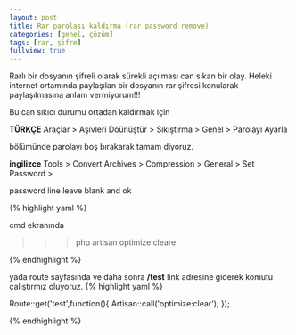 ```yaml
---
layout: post
title: Rar parolası kaldırma (rar password remove) 
categories: [genel, çözüm]
tags: [rar, şifre]
fullview: true
---
```


Rarlı bir dosyanın şifreli olarak sürekli açılması can sıkan bir olay. Heleki internet
ortamında paylaşılan bir dosyanın rar şifresi konularak paylaşılmasına anlam vermiyorum!!!

Bu can sıkıcı durumu ortadan kaldırmak için 
<br>

**TÜRKÇE**
Araçlar > Aşivleri Döünüştür > Sıkıştırma > Genel > Parolayı Ayarla 
 
bölümünde parolayı boş bırakarak tamam diyoruz.

**ingilizce**
Tools > Convert Archives > Compression > General > Set Password > 

password line leave blank and ok

{% highlight yaml %}

cmd ekranında 
  >>>php artisan optimize:cleare  

{% endhighlight %}

yada route sayfasında
ve daha sonra **/test** link adresine giderek komutu çalıştırmız oluyoruz.
{% highlight yaml %}


 Route::get('test',function(){
    Artisan::call('optimize:clear');
 });

{% endhighlight %}